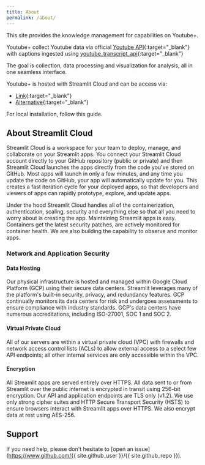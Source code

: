 ```yaml
---
title: About
permalink: /about/
---
```


<!-- This is a [starter template](https://vsoch.github.com/tw-jekyll/) for a Tailwind jekyll theme, based
on [these docs](https://github.com/superfly/docs) that are based on [Tailwind css](https://tailwindcss.com/docs/installation),
however everything has been modified to work on GitHub pages (using Jekyll). If you don't need
native deployment on GitHub pages, then please consider checking out Tailwind. 
The original [Apache License](https://github.com/vsoch/tw-jekyll/tree/main/LICENSE) is included.

See the [respository]({{ site.repo }}) for more details. -->

This site provides the knowledge management for capabilities on Youtube+.

Youtube+ collect Youtube data via official [Youtube API](https://developers.google.com/youtube/v3){:target="_blank"} with captions ingested using [youtube_transcript_api](https://pypi.org/project/youtube-transcript-api/){:target="_blank"}

The goal is collection, data processing and visualization for analysis, all in one seamless interface. 

Youtube+ is hosted with Streamlit Cloud and can be access via: 
- [Link](https://share.streamlit.io/ytexplorer/youtubeplus){:target="_blank"}
- [Alternative](https://share.streamlit.io/anderson2805/youtubeplus){:target="_blank"}

For local installation, follow this guide.

## About Streamlit Cloud
Streamlit Cloud is a workspace for your team to deploy, manage, and collaborate on your Streamlit apps. You connect your Streamlit Cloud account directly to your GitHub repository (public or private) and then Streamlit Cloud launches the apps directly from the code you've stored on GitHub. Most apps will launch in only a few minutes, and any time you update the code on GitHub, your app will automatically update for you. This creates a fast iteration cycle for your deployed apps, so that developers and viewers of apps can rapidly prototype, explore, and update apps.

Under the hood Streamlit Cloud handles all of the containerization, authentication, scaling, security and everything else so that all you need to worry about is creating the app. Maintaining Streamlit apps is easy. Containers get the latest security patches, are actively monitored for container health. We are also building the capability to observe and monitor apps.
### Network and Application Security
#### Data Hosting
Our physical infrastructure is hosted and managed within Google Cloud Platform (GCP) using their secure data centers. Streamlit leverages many of the platform's built-in security, privacy, and redundancy features. GCP continually monitors its data centers for risk and undergoes assessments to ensure compliance with industry standards. GCP's data centers have numerous accreditations, including ISO-27001, SOC 1 and SOC 2.

#### Virtual Private Cloud
All of our servers are within a virtual private cloud (VPC) with firewalls and network access control lists (ACLs) to allow external access to a select few API endpoints; all other internal services are only accessible within the VPC.

#### Encryption
All Streamlit apps are served entirely over HTTPS. All data sent to or from Streamlit over the public internet is encrypted in transit using 256-bit encryption. Our API and application endpoints are TLS only (v1.2). We use only strong cipher suites and HTTP Secure Transport Security (HSTS) to ensure browsers interact with Streamlit apps over HTTPS. We also encrypt data at rest using AES-256.


## Support

If you need help, please don't hesitate to [open an issue](https://www.github.com/{{ site.github_user }}/{{ site.github_repo }}).

